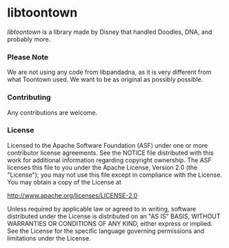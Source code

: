 # libtoontown
_libtoontown_ is a library made by Disney that handled Doodles, DNA, and probably more.

### Please Note ###
We are not using any code from libpandadna, as it is very different from what Toontown used. We want to be as original as possibly possible.

### Contributing ###
Any contributions are welcome.

### License ###
Licensed to the Apache Software Foundation (ASF) under one or more contributor license agreements. See the NOTICE file distributed with this work for additional information regarding copyright ownership. The ASF licenses this file to you under the Apache License, Version 2.0 (the "License"); you may not use this file except in compliance with the License. You may obtain a copy of the License at

http://www.apache.org/licenses/LICENSE-2.0

Unless required by applicable law or agreed to in writing, software distributed under the License is distributed on an "AS IS" BASIS, WITHOUT WARRANTIES OR CONDITIONS OF ANY KIND, either express or implied. See the License for the specific language governing permissions and limitations under the License.
